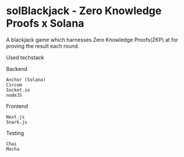 # solBlackjack - Zero Knowledge Proofs x Solana


A blackjack game which harnesses Zero Knowledge Proofs(ZKP) at for proving the result each round.


Used techstack

Backend

    Anchor (Solana)
    Circom
    Socket.io
    nodeJS

Frontend

    Next.js
    Snark.js

Testing

    Chai
    Mocha

